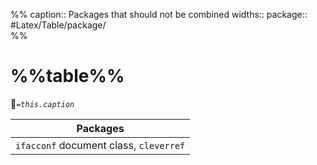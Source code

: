 %%
caption:: Packages that should not be combined
widths:: 
package:: #Latex/Table/package/  
%%
# %%table%%
📣*`=this.caption`*

| Packages                               |
| -------------------------------------- |
| `ifacconf` document class, `cleverref` |
